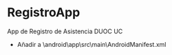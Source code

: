 # RegistroApp
 App de Registro de Asistencia DUOC UC


- Añadir a \android\app\src\main\AndroidManifest.xml
<uses-permission android:name="android.permission.ACCESS_FINE_LOCATION" />
<uses-permission android:name="android.permission.ACCESS_COARSE_LOCATION" />
<uses-permission android:name="android.permission.INTERNET" />